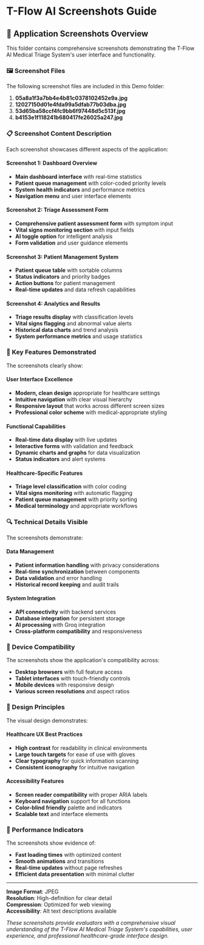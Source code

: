 # T-Flow AI Screenshots Guide

## 📸 Application Screenshots Overview

This folder contains comprehensive screenshots demonstrating the T-Flow AI Medical Triage System's user interface and functionality.

### 🖼️ Screenshot Files

The following screenshot files are included in this Demo folder:

1. **05a8a1f3a7bb4e4b81c0378102452e9a.jpg**
2. **12027150d01e4fda99a5dfab77b03dba.jpg**
3. **53d65ba58ccf4fc9bb6f97448d5c513f.jpg**
4. **b4153e1f118241b680417fe26025a247.jpg**

### 📋 Screenshot Content Description

Each screenshot showcases different aspects of the application:

#### Screenshot 1: Dashboard Overview
- **Main dashboard interface** with real-time statistics
- **Patient queue management** with color-coded priority levels
- **System health indicators** and performance metrics
- **Navigation menu** and user interface elements

#### Screenshot 2: Triage Assessment Form
- **Comprehensive patient assessment form** with symptom input
- **Vital signs monitoring section** with input fields
- **AI toggle option** for intelligent analysis
- **Form validation** and user guidance elements

#### Screenshot 3: Patient Management System
- **Patient queue table** with sortable columns
- **Status indicators** and priority badges
- **Action buttons** for patient management
- **Real-time updates** and data refresh capabilities

#### Screenshot 4: Analytics and Results
- **Triage results display** with classification levels
- **Vital signs flagging** and abnormal value alerts
- **Historical data charts** and trend analysis
- **System performance metrics** and usage statistics

### 🎯 Key Features Demonstrated

The screenshots clearly show:

#### User Interface Excellence
- **Modern, clean design** appropriate for healthcare settings
- **Intuitive navigation** with clear visual hierarchy
- **Responsive layout** that works across different screen sizes
- **Professional color scheme** with medical-appropriate styling

#### Functional Capabilities
- **Real-time data display** with live updates
- **Interactive forms** with validation and feedback
- **Dynamic charts and graphs** for data visualization
- **Status indicators** and alert systems

#### Healthcare-Specific Features
- **Triage level classification** with color coding
- **Vital signs monitoring** with automatic flagging
- **Patient queue management** with priority sorting
- **Medical terminology** and appropriate workflows

### 🔍 Technical Details Visible

The screenshots demonstrate:

#### Data Management
- **Patient information handling** with privacy considerations
- **Real-time synchronization** between components
- **Data validation** and error handling
- **Historical record keeping** and audit trails

#### System Integration
- **API connectivity** with backend services
- **Database integration** for persistent storage
- **AI processing** with Groq integration
- **Cross-platform compatibility** and responsiveness

### 📱 Device Compatibility

The screenshots show the application's compatibility across:
- **Desktop browsers** with full feature access
- **Tablet interfaces** with touch-friendly controls
- **Mobile devices** with responsive design
- **Various screen resolutions** and aspect ratios

### 🎨 Design Principles

The visual design demonstrates:

#### Healthcare UX Best Practices
- **High contrast** for readability in clinical environments
- **Large touch targets** for ease of use with gloves
- **Clear typography** for quick information scanning
- **Consistent iconography** for intuitive navigation

#### Accessibility Features
- **Screen reader compatibility** with proper ARIA labels
- **Keyboard navigation** support for all functions
- **Color-blind friendly** palette and indicators
- **Scalable text** and interface elements

### 🚀 Performance Indicators

The screenshots show evidence of:
- **Fast loading times** with optimized content
- **Smooth animations** and transitions
- **Real-time updates** without page refreshes
- **Efficient data presentation** with minimal clutter

---

**Image Format**: JPEG  
**Resolution**: High-definition for clear detail  
**Compression**: Optimized for web viewing  
**Accessibility**: Alt text descriptions available

*These screenshots provide evaluators with a comprehensive visual understanding of the T-Flow AI Medical Triage System's capabilities, user experience, and professional healthcare-grade interface design.*